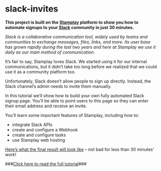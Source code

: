 slack-invites
===================

**This project is built on the [Stamplay](https://stamplay.com) platform to show you how to automate signups to your [Slack](https://slack.com/) community in just 30 minutes.**

*Slack is a collaborative communication tool, widely used by teams and communities to exchange messages, files, links, and more. Its user base has grown rapidly during the last two years and here at Stamplay we use it daily as our main method of communication.*

It’s fair to say, Stamplay loves Slack. We started using it for our internal communications, but it didn’t take too long before we realized that we could use it as a community platform too.

Unfortunately, Slack doesn’t allow people to sign up directly. Instead, the Slack channel’s admin needs to invite them manually.

In this tutorial we’ll show how to build your own fully automated Slack signup page. You’ll be able to point users to this page so they can enter their email address and receive an invite.

You’ll learn some important features of Stamplay, including how to:

* integrate Slack APIs
* create and configure a Webhook
* create and configure tasks
* use Stamplay web hosting

[Here’s what the final result will look like](https://slackinvites.stamplayapp.com/) – not bad for less than 30 minutes’ work!

###[Click here to read the full tutorial](https://blog.stamplay.com/launch-your-community-with-a-fully-automated-slack-signup-page/)###
